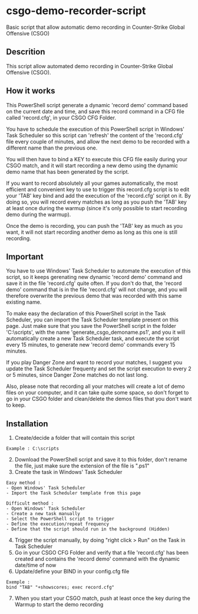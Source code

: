 # csgo-demo-recorder-script
Basic script that allow automatic demo recording in Counter-Strike Global Offensive (CSGO)

## Descrition
This script allow automated demo recording in Counter-Strike Global Offensive (CSGO).

## How it works
This PowerShell script generate a dynamic 'record demo' command based on the current date and time, and save this record command in a CFG file called 'record.cfg', in your CSGO CFG Folder.

You have to schedule the execution of this PowerShell script in Windows' Task Scheduler so this script can 'refresh' the content of the 'record.cfg' file every couple of minutes, and allow the next demo to be recorded with a different name than the previous one.

You will then have to bind a KEY to execute this CFG file easily during your CSGO match, and it will start recording a new demo using the dynamic demo name that has been generated by the script.

If you want to record absolutely all your games automatically, the most efficient and convenient key to use to trigger this record.cfg script is to edit your 'TAB' key bind and add the execution of the 'record.cfg' script on it. By doing so, you will record every matches as long as you push the 'TAB' key at least once during the warmup (since it's only possible to start recording demo during the warmup).

Once the demo is recording, you can push the 'TAB' key as much as you want, it will not start recording another demo as long as this one is still recording.

## Important
You have to use Windows' Task Scheduler to automate the execution of this script, so it keeps gerenating new dynamic 'record demo' command and save it in the file 'record.cfg' quite often. If you don't do that, the 'record demo' command that is in the file 'record.cfg' will not change, and you will therefore overwrite the previous demo that was recorded with this same existing name.

To make easy the declaration of this PowerShell script in the Task Scheduler, you can import the Task Scheduler template present on this page. Just make sure that you save the PowerShell script in the folder 'C:\scripts', with the name 'generate_csgo_demoname.ps1', and you it will automatically create a new Task Scheduler task, and execute the script every 15 minutes, to generate new 'record demo' commands every 15 minutes.

If you play Danger Zone and want to record your matches, I suggest you update the Task Scheduler frequenty and set the script execution to every 2 or 5 minutes, since Danger Zone matches do not last long.

Also, please note that recording all your matches will create a lot of demo files on your computer, and it can take quite some space, so don't forget to go in your CSGO folder and clean/delete the demos files that you don't want to keep.

## Installation
1. Create/decide a folder that will contain this script
```
Example : C:\scripts
```
2. Download the PowerShell script and save it to this folder, don't rename the file, just make sure the extension of the file is ".ps1"
3. Create the task in Windows' Task Scheduler
```
Easy method :
- Open Windows' Task Scheduler
- Import the Task Scheduler template from this page
```
```
Difficult method :
- Open Windows' Task Scheduler
- Create a new task manually
- Select the PowerShell script to trigger
- Define the execution/repeat frequency
- Define that the script should run in the background (Hidden)
```
4. Trigger the script manually, by doing "right click > Run" on the Task in Task Scheduler
5. Go in your CSGO CFG Folder and verify that a file 'record.cfg' has been created and contains the 'record demo' command with the dynamic date/time of now
6. Update/define your BIND in your config.cfg file
```
Exemple :
bind "TAB" "+showscores; exec record.cfg"
```
7. When you start your CSGO match, push at least once the key during the Warmup to start the demo recording

